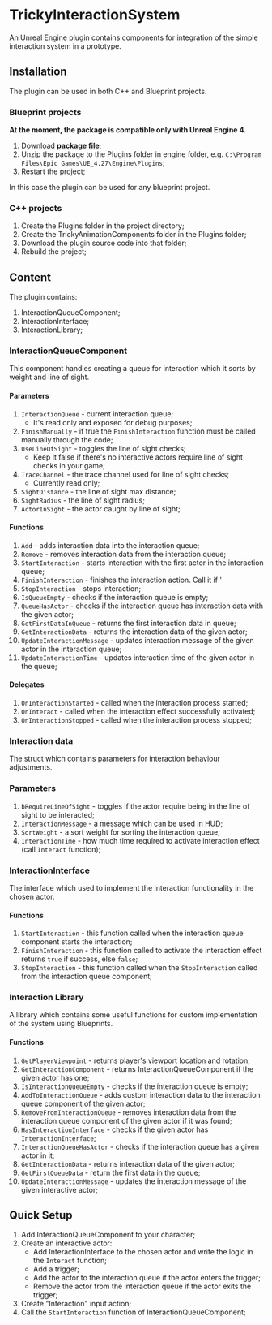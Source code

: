 # TrickyInteractionSystem

An Unreal Engine plugin contains components for integration of the simple interaction system in a prototype.

## Installation

The plugin can be used in both C++ and Blueprint projects.

### Blueprint projects

**At the moment, the package is compatible only with Unreal Engine 4.**

1. Download [**package file**](https://github.com/TrickyFatCat/TrickyInteractionSystem/releases/tag/v1.1);
2. Unzip the package to the Plugins folder in engine folder, e.g. `C:\Program Files\Epic Games\UE_4.27\Engine\Plugins`;
3. Restart the project;

In this case the plugin can be used for any blueprint project.

### C++ projects

1. Create the Plugins folder in the project directory;
2. Create the TrickyAnimationComponents folder in the Plugins folder;
3. Download the plugin source code into that folder;
4. Rebuild the project;

## Content

The plugin contains:

1. InteractionQueueComponent;
2. InteractionInterface;
3. InteractionLibrary;

### InteractionQueueComponent

This component handles creating a queue for interaction which it sorts by weight and line of sight.

#### Parameters

1. `InteractionQueue` - current interaction queue;
   * It's read only and exposed for debug purposes;
2. `FinishManually` - if true the `FinishInteraction` function must be called manually through the code;
3. `UseLineOfSight` - toggles the line of sight checks;
   * Keep it false if there's no interactive actors require line of sight checks in your game;
4. `TraceChannel` - the trace channel used for line of sight checks;
   * Currently read only;
5. `SightDistance` - the line of sight max distance;
6. `SightRadius` - the line of sight radius;
7. `ActorInSight` - the actor caught by line of sight;

#### Functions

1. `Add` - adds interaction data into the interaction queue;
2. `Remove` - removes interaction data from the interaction queue;
3. `StartInteraction` - starts interaction with the first actor in the interaction queue;
4. `FinishInteraction` - finishes the interaction action. Call it if '
5. `StopInteraction` - stops interaction;
6. `IsQueueEmpty` - checks if the interaction queue is empty;
7. `QueueHasActor` - checks if the interaction queue has interaction data with the given actor;
8. `GetFirstDataInQueue` - returns the first interaction data in queue;
9. `GetInteractionData` - returns the interaction data of the given actor;
10. `UpdateInteractionMessage` - updates interaction message of the given actor in the interaction queue;
11. `UpdateInteractionTime` - updates interaction time of the given actor in the queue; 

#### Delegates

1. `OnInteractionStarted` - called when the interaction process started;
2. `OnInteract` - called when the interaction effect successfully activated;
3. `OnInteractionStopped` - called when the interaction process stopped;

### Interaction data

The struct which contains parameters for interaction behaviour adjustments.

### Parameters

1. `bRequireLineOfSight` - toggles if the actor require being in the line of sight to be interacted; 
2. `InteractionMessage` - a message which can be used in HUD;
3. `SortWeight` - a sort weight for sorting the interaction queue;
4. `InteractionTime` - how much time required to activate interaction effect (call `Interact` function);

### InteractionInterface

The interface which used to implement the interaction functionality in the chosen actor.

#### Functions

1. `StartInteraction` - this function called when the interaction queue component starts the interaction;
2. `FinishInteraction` - this function called to activate the interaction effect returns `true` if success, else `false`;
3. `StopInteraction` - this function called when the `StopInteraction` called from the interaction queue component;

### Interaction Library

A library which contains some useful functions for custom implementation of the system using Blueprints.

#### Functions

1. `GetPlayerViewpoint` - returns player's viewport location and rotation;
2. `GetInteractionComponent` - returns InteractionQueueComponent if the given actor has one;
3. `IsInteractionQueueEmpty` - checks if the interaction queue is empty;
4. `AddToInteractionQueue` - adds custom interaction data to the interaction queue component of the given actor;
5. `RemoveFromInteractionQueue` - removes interaction data from the interaction queue component of the given actor if it was found;
6. `HasInteractionInterface` - checks if the given actor has `InteractionInterface`;
7. `InteractionQueueHasActor` - checks if the interaction queue has a given actor in it;
8. `GetInteractionData` - returns interaction data of the given actor;
9. `GetFirstQueueData` - return the first data in the queue;
10. `UpdateInteractionMessage` - updates the interaction message of the given interactive actor;

## Quick Setup

1. Add InteractionQueueComponent to your character;
2. Create an interactive actor:
   * Add InteractionInterface to the chosen actor and write the logic in the `Interact` function;
   * Add a trigger;
   * Add the actor to the interaction queue if the actor enters the trigger;
   * Remove the actor from the interaction queue if the actor exits the trigger;
3. Create "Interaction" input action;
4. Call the `StartInteraction` function of InteractionQueueComponent;